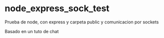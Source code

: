 # node_express_sock_test
Prueba de node, con express y carpeta public y comunicacion por sockets



Basado en un tuto de chat
